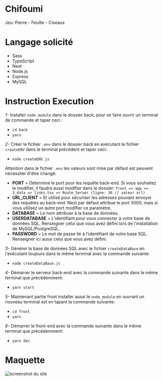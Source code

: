 # Chifoumi

Jeu:  Pierre - Feuille - Ciseaux

# Langage solicité

- Sass
- TypeScript
- Next
- Node.js
- Express
- MySQL

# Instruction Execution 

*1-* Installer ```node_module``` dans le dossier back, pour se faire ouvrir un terminal de commande et taper ceci :
- ```cd back```
- ```yarn```


*2-* Créer le fichier ```.env``` dans le dossier back en exécutant le fichier ```createENV``` dans le terminal précédent et taper ceci:
- ```node createENV.js```

*Attention* dans le fichier ```.env``` les valeurs sont mise par défaut est peuvent nécessiter d'être changé:
- **PORT** = Détermine le port pour les requête back-end. Si vous souhaitez le modifier, il faudra aussi modifier dans le dossier:
```front => app => 3_data => links.tsx => Route_Server (ligne: 36 // valeur url)```
- **URL_CLIENT** = Et utilisé pour sécuriser les adresses pouvant envoyer des requêtes au back-end. Next par défaut attribue le port 3000, mais si vous utilisez un autre port modifier ce paramètre.
- **DATABASE** = Le nom attribuer à la base de données.
- **USERDATABASE** = L'identifiant pour vous connecter à votre base de données SQL. Renseigner celui que vous avez défini lors de l'installation de MySQL/PostgreSQL.
- **PASSWORD** = Le mot de passe lié à l'identifiant de votre base SQL. Renseigner ici aussi celui que vous avez défini.


*3-* Générer la base de données SQL avec le fichier ```createDataBase``` en l'exécutant toujours dans le même terminal avec la commande suivante:
- ```node createDataBase.js```


*4-* Démarrer le serveur back-end avec la commande suivante dans le même terminal que précédemment:
- ```yarn start```


*5-* Maintenant partie front installer aussi le ```node_module``` en ouvrant un nouveau terminal est en tapant la commande suivante:
- ```cd front```
- ```yarn```


*6-* Démarrer le front-end avec la commande suivante dans le même terminal que précédemment:
- ```yarn dev```
 

# Maquette

![screenshot du site](./front/public/0_assets/maquette.png)